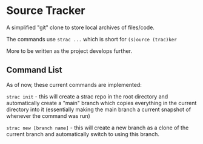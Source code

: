 # Source Tracker
A simplified "git" clone to store local archives of files/code. 

The commands use `strac ...` which is short for `(s)ource (trac)ker`

More to be written as the project develops further.

## Command List
As of now, these current commands are implemented:

`strac init` - this will create a strac repo in the root directory and automatically create a "main" branch which copies everything in the current directory into it (essentially making the main branch a current snapshot of whenever the command was run)

`strac new [branch name]` - this will create a new branch as a clone of the current branch and automatically switch to using this branch.
